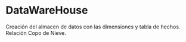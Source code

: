 # DataWareHouse
Creación del almacen de datos con las dimensiones y tabla de hechos. Relación Copo de Nieve.
